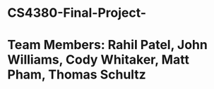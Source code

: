 # CS4380-Final-Project-
<h1>Team Members: Rahil Patel, John Williams, Cody Whitaker, Matt Pham, Thomas Schultz</h1>
